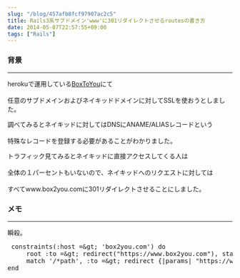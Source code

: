 ```yaml
---
slug: "/blog/457afb8fcf97907ac2c5"
title: Rails3系サブドメイン'www'に301リダイレクトさせるroutesの書き方
date: 2014-05-07T22:57:55+09:00
tags: ["Rails"]
---
```


<h3>
<span id="背景" class="fragment"></span><a href="#%E8%83%8C%E6%99%AF"><i class="fa fa-link"></i></a>背景</h3>

<hr>

<p>herokuで運用している<a href="https://www.box2you.com" rel="nofollow noopener" target="_blank">BoxToYou</a>にて<br><br>
任意のサブドメインおよびネイキッドドメインに対してSSLを使おうとしました。    </p>

<p>調べてみるとネイキッドに対してはDNSにANAME/ALIASレコードという<br><br>
特殊なレコードを登録する必要があることがわかりました。  </p>

<p>トラフィック見てみるとネイキッドに直接アクセスしてくる人は<br><br>
全体の１パーセントもいないので、ネイキッドへのリクエストに対しては<br><br>
すべてwww.box2you.comに301リダイレクトさせることにしました。</p>

<h3>
<span id="メモ" class="fragment"></span><a href="#%E3%83%A1%E3%83%A2"><i class="fa fa-link"></i></a>メモ</h3>

<hr>

<p>瞬殺。</p>

<div class="code-frame" data-lang="text"><div class="highlight"><pre> constraints(:host =&amp;gt; 'box2you.com') do
     root :to =&amp;gt; redirect("https://www.box2you.com"), status:301
     match '/*path', :to =&amp;gt; redirect {|params| "https://www.box2you.com/#{params[:path]}"}, status:301
end
</pre></div></div>
